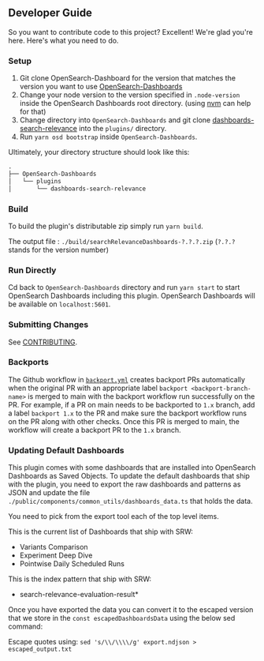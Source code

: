 ## Developer Guide

So you want to contribute code to this project? Excellent! We're glad you're here. Here's what you need to do.

### Setup

1. Git clone OpenSearch-Dashboard for the version that matches the version you want to use [OpenSearch-Dashboards](https://github.com/opensearch-project/OpenSearch-Dashboards)
2. Change your node version to the version specified in `.node-version` inside the OpenSearch Dashboards root directory. (using [nvm](https://github.com/nvm-sh/nvm) can help for that)
3. Change directory into `OpenSearch-Dashboards` and git clone [dashboards-search-relevance](https://github.com/opensearch-project/dashboards-search-relevance) into the `plugins/` directory.
4. Run `yarn osd bootstrap` inside `OpenSearch-Dashboards`.

Ultimately, your directory structure should look like this:

```md
.
├── OpenSearch-Dashboards
│   └── plugins
│       └── dashboards-search-relevance
```

### Build

To build the plugin's distributable zip simply run `yarn build`.

The output file : `./build/searchRelevanceDashboards-?.?.?.zip` (`?.?.?` stands for the version number)

### Run Directly

Cd back to `OpenSearch-Dashboards` directory and run `yarn start` to start OpenSearch Dashboards including this plugin. OpenSearch Dashboards will be available on `localhost:5601`.

### Submitting Changes

See [CONTRIBUTING](CONTRIBUTING.md).

### Backports

The Github workflow in [`backport.yml`](.github/workflows/backport.yml) creates backport PRs automatically when the original PR
with an appropriate label `backport <backport-branch-name>` is merged to main with the backport workflow run successfully on the
PR. For example, if a PR on main needs to be backported to `1.x` branch, add a label `backport 1.x` to the PR and make sure the
backport workflow runs on the PR along with other checks. Once this PR is merged to main, the workflow will create a backport PR
to the `1.x` branch.

### Updating Default Dashboards

This plugin comes with some dashboards that are installed into OpenSearch Dashboards as Saved Objects. 
To update the default dashboards that ship with the plugin, you need to export the raw dashboards and patterns as JSON and update the file `./public/components/common_utils/dashboards_data.ts` that holds the data.

You need to pick from the export tool each of the top level items.

This is the current list of Dashboards that ship with SRW:
 * Variants Comparison
 * Experiment Deep Dive
 * Pointwise Daily Scheduled Runs
 
This is the index pattern that ship with SRW:
 * search-relevance-evaluation-result*

Once you have exported the data you can convert it to the escaped version that we store in the `const escapedDashboardsData` using the below sed command:

Escape quotes using: `sed 's/\\/\\\\/g' export.ndjson > escaped_output.txt`
